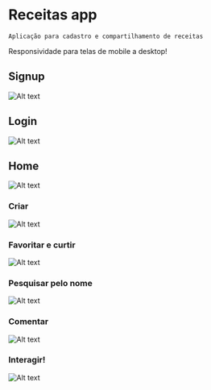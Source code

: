 # Receitas app

  ```Aplicação para cadastro e compartilhamento de receitas```

  Responsividade para telas de mobile a desktop!

## Signup

![Alt text](image.png)

## Login

![Alt text](image-1.png)

## Home

![Alt text](image-2.png)

### Criar 

![Alt text](image-3.png)

### Favoritar e curtir 

![Alt text](image-4.png)

### Pesquisar pelo nome

![Alt text](image-5.png)

### Comentar

![Alt text](image-6.png)

### Interagir! 

![Alt text](image-7.png)